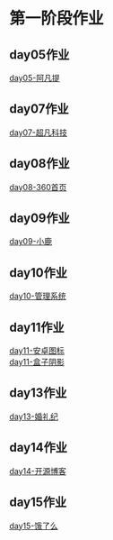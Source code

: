 <h1>第一阶段作业</h1>

<h2>day05作业</h2>
<a href="https://liyuyuandskahd.github.io/day-05%E9%A1%B5%E9%9D%A2/html/lianxi2.html">day05-阿凡提</a>

<h2>day07作业</h2>
<a href="https://liyuyuandskahd.github.io/day-06%E5%85%83%E7%B4%A0%E7%B1%BB%E5%9E%8B%E5%88%86%E7%B1%BB/html/lianxi3-%E8%B6%85%E5%87%A1%E7%A7%91%E6%8A%80.html">day07-超凡科技</a>

<h2>day08作业</h2>
<a href="https://liyuyuandskahd.github.io/day-08%E8%A1%A5%E5%85%85%E5%92%8C%E7%B2%BE%E7%81%B5%E5%9B%BE/html/lianxi4-360%E5%AE%98%E7%BD%91.html">day08-360首页</a>

<h2>day09作业</h2>
<a href="https://liyuyuandskahd.github.io/day-09%E5%AE%BD%E9%AB%98%E8%87%AA%E9%80%82%E5%BA%94/html/lianxi2-%E5%B0%8F%E9%B9%BF.html">day09-小鹿</a>

<h2>day10作业</h2>
<a href="https://liyuyuandskahd.github.io/day-10%E7%99%BB%E5%BD%95%E8%A1%A8%E5%8D%95/html/seatword1.html">day10-管理系统</a>

<h2>day11作业</h2>
<a href="https://liyuyuandskahd.github.io/day-11%20H5%E8%AF%AD%E4%B9%89%E5%8C%96%E6%A0%87%E7%AD%BE/html/lianxi3-%E5%AE%89%E5%8D%93%E5%9B%BE%E6%A0%87.html">day11-安卓图标</a>
<br>
<a href="https://liyuyuandskahd.github.io/day-11%20H5%E8%AF%AD%E4%B9%89%E5%8C%96%E6%A0%87%E7%AD%BE/html/lianxi4-%E7%9B%92%E5%AD%90%E9%98%B4%E5%BD%B1.html">day11-盒子阴影</a>

<h2>day13作业</h2>
<a href="https://liyuyuandskahd.github.io/day-13%E5%BC%B9%E6%80%A7%E7%9B%92%E5%AD%90%E6%A8%A1%E5%9E%8B/html/seatword1.html">day13-婚礼纪</a>

<h2>day14作业</h2>
<a href="https://liyuyuandskahd.github.io/day14-%E5%A4%9A%E5%88%97%E5%B8%83%E5%B1%80%E5%92%8C%E5%AA%92%E4%BD%93%E6%9F%A5%E8%AF%A2/html/seatword1-%E5%BC%80%E6%BA%90%E5%8D%9A%E5%AE%A2.html">day14-开源博客</a>

<h2>day15作业</h2>
<a href="https://liyuyuandskahd.github.io/day15-%E7%A7%BB%E5%8A%A8%E7%AB%AF%E5%B8%83%E5%B1%80/html/lianxi%E9%A5%BF%E4%BA%86%E4%B9%88.html">day15-饿了么</a>
